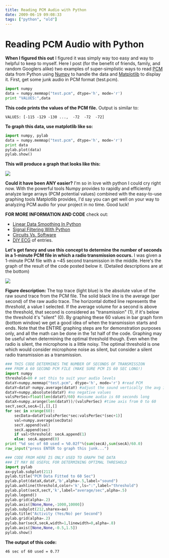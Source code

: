 ```yaml
---
title: Reading PCM Audio with Python
date: 2009-06-19 09:08:33
tags: ["python", "old"]
---
```


# Reading PCM Audio with Python

__When I figured this out__ I figured it was simply way too easy and way to helpful to keep to myself.  Here I post (for the benefit of friends, family, and random Googlers alike) two examples of super-simplistic ways to read [PCM](http://en.wikipedia.org/wiki/Pulse-code_modulation) data from Python using [Numpy](http://numpy.scipy.org/) to handle the data and [Matplotlib](http://matplotlib.sourceforge.net/) to display it.  First, get some junk audio in PCM format (test.pcm).

```python
import numpy
data = numpy.memmap("test.pcm", dtype='h', mode='r')
print "VALUES:",data
```

__This code prints the values of the PCM file.__ Output is similar to:

```
VALUES: [-115 -129 -130 ...,  -72  -72  -72]
```

__To graph this data, use matplotlib like so:__

```python
import numpy, pylab
data = numpy.memmap("test.pcm", dtype='h', mode='r')
print data
pylab.plot(data)
pylab.show()
```

__This will produce a graph that looks like this:__

<div class="text-center">

[![](https://swharden.com/static/2009/06/19/audiograph_thumb.jpg)](https://swharden.com/static/2009/06/19/audiograph.png)

</div>

__Could it have been ANY easier?__ I'm so in love with python I could cry right now.  With the powerful tools Numpy provides to rapidly and efficiently analyze large arrays (PCM potential values) combined with the easy-to-use graphing tools Matplotlib provides, I'd say you can get well on your way to analyzing PCM audio for your project in no time.  Good luck!

__FOR MORE INFORMATION AND CODE__ check out:
* [Linear Data Smoothing In Python](http://www.swharden.com/blog/2008-11-17-linear-data-smoothing-in-python/)
* [Signal Filtering With Python](http://www.swharden.com/blog/2009-01-21-signal-filtering-with-python/)
* [Circuits Vs. Software](http://www.swharden.com/blog/2009-01-15-circuits-vs-software/)
* [DIY ECG](http://www.swharden.com/blog/category/diy-ecg-home-made-electrocardiogram/) of entries.

__Let's get fancy and use this concept to determine the number of seconds in a 1-minute PCM file in which a radio transmission occurs.__  I was given a 1-minute PCM file with a ~45 second transmission in the middle.  Here's the graph of the result of the code posted below it.  (Detailed descriptions are at the bottom)

<div class="text-center">

[![](https://swharden.com/static/2009/06/19/secpermin_thumb.jpg)](https://swharden.com/static/2009/06/19/secpermin.png)

</div>

__Figure description:__ The top trace (light blue) is the absolute value of the raw sound trace from the PCM file.  The solid black line is the average (per second) of the raw audio trace.  The horizontal dotted line represents the _threshold_, a value I selected.  If the average volume for a second is above the threshold, that second is considered as "transmission" (1), if it's below the threshold it's "silent" (0).  By graphing these 60 values in bar graph form (bottom window) we get a good idea of when the transmission starts and ends.  Note that the ENTIRE graphing steps are for demonstration purposes only, and all the math can be done in the 1st half of the code.  Graphing may be useful when determining the optimal threshold though.  Even when the radio is silent, the microphone is a little noisy.  The optimal threshold is one which would consider microphone noise as silent, but consider a silent radio transmission as a transmission.

```python
### THIS CODE DETERMINES THE NUMBER OF SECONDS OF TRANSMISSION
### FROM A 60 SECOND PCM FILE (MAKE SURE PCM IS 60 SEC LONG!)
import numpy
threshold=80 # set this to suit your audio levels
dataY=numpy.memmap("test.pcm", dtype='h', mode='r') #read PCM
dataY=dataY-numpy.average(dataY) #adjust the sound vertically the avg is at 0
dataY=numpy.absolute(dataY) #no negative values
valsPerSec=float(len(dataY)/60) #assume audio is 60 seconds long
dataX=numpy.arange(len(dataY))/(valsPerSec) #time axis from 0 to 60
secY,secX,secA=[],[],[]
for sec in xrange(60):
    secData=dataY[valsPerSec*sec:valsPerSec*(sec+1)]
    val=numpy.average(secData)
    secY.append(val)
    secX.append(sec)
    if val>threshold: secA.append(1)
    else: secA.append(0)
print "%d sec of 60 used = %0.02f"%(sum(secA),sum(secA)/60.0)
raw_input("press ENTER to graph this junk...")

### CODE FROM HERE IS ONLY USED TO GRAPH THE DATA
### IT MAY BE USEFUL FOR DETERMINING OPTIMAL THRESHOLD
import pylab
ax=pylab.subplot(211)
pylab.title("PCM Data Fitted to 60 Sec")
pylab.plot(dataX,dataY,'b',alpha=.5,label="sound")
pylab.axhline(threshold,color='k',ls=":",label="threshold")
pylab.plot(secX,secY,'k',label="average/sec",alpha=.5)
pylab.legend()
pylab.grid(alpha=.2)
pylab.axis([None,None,-1000,10000])
pylab.subplot(212,sharex=ax)
pylab.title("Activity (Yes/No) per Second")
pylab.grid(alpha=.2)
pylab.bar(secX,secA,width=1,linewidth=0,alpha=.8)
pylab.axis([None,None,-0.5,1.5])
pylab.show()
```

__The output of this code:__

```46 sec of 60 used = 0.77```